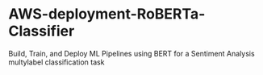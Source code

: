 # AWS-deployment-RoBERTa-Classifier
Build, Train, and Deploy ML Pipelines using BERT for a Sentiment Analysis multylabel classification task 
